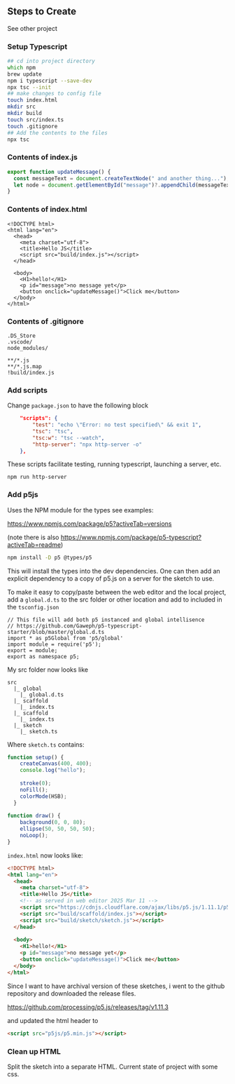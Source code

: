 
## Steps to Create

See other project


### Setup Typescript

```zsh
## cd into project directory
which npm
brew update
npm i typescript --save-dev
npx tsc --init
## make changes to config file
touch index.html
mkdir src
mkdir build
touch src/index.ts
touch .gitignore
## Add the contents to the files
npx tsc

```

### Contents of index.js
```js
export function updateMessage() {
  const messageText = document.createTextNode(" and another thing...");
  let node = document.getElementById("message")?.appendChild(messageText)
}
```

### Contents of index.html

```
<!DOCTYPE html>
<html lang="en">
  <head>
    <meta charset="utf-8">
    <title>Hello JS</title>
    <script src="build/index.js"></script>
  </head>
  
  <body>
    <H1>hello!</H1>
    <p id="message">no message yet</p>
    <button onclick="updateMessage()">Click me</button>
  </body>
</html>
```

### Contents of .gitignore

```
.DS_Store
.vscode/
node_modules/

**/*.js
**/*.js.map
!build/index.js
```

### Add scripts

Change `package.json` to have the following block

```json
    "scripts": {
        "test": "echo \"Error: no test specified\" && exit 1",
        "tsc": "tsc",
        "tsc:w": "tsc --watch",
        "http-server": "npx http-server -o"
    },
```

These scripts facilitate testing, running typescript, launching a server, etc. 

```
npm run http-server
```

### Add p5js

Uses the NPM module for the types see examples:

https://www.npmjs.com/package/p5?activeTab=versions

(note there is also https://www.npmjs.com/package/p5-typescript?activeTab=readme)

```zsh
npm install -D p5 @types/p5
```

This will install the types into the dev dependencies. One can then add an explicit dependency to a copy of p5.js on a server for the sketch to use. 

To make it easy to copy/paste between the web editor and the local project, add a `global.d.ts` to the src folder or other location and add to included in the `tsconfig.json` 

```
// This file will add both p5 instanced and global intellisence
// https://github.com/Gaweph/p5-typescript-starter/blob/master/global.d.ts 
import * as p5Global from 'p5/global' 
import module = require('p5');
export = module;
export as namespace p5;
```

My src folder now looks like 

```
src
  |_ global
    |_ global.d.ts
  |_ scaffold
    |_ index.ts
  |_ scaffold
    |_ index.ts
  |_ sketch
    |_ sketch.ts
```

Where `sketch.ts` contains:

```js
function setup() {  
    createCanvas(400, 400);
    console.log("hello");
    
    stroke(0);
    noFill();
    colorMode(HSB);
  }
  
function draw() {
    background(0, 0, 80);
    ellipse(50, 50, 50, 50);
    noLoop();
}
```

`index.html` now looks like:

```html
<!DOCTYPE html>
<html lang="en">
  <head>
    <meta charset="utf-8">
    <title>Hello JS</title>
    <!-- as served in web editor 2025 Mar 11 -->
    <script src="https://cdnjs.cloudflare.com/ajax/libs/p5.js/1.11.1/p5.js"></script>
    <script src="build/scaffold/index.js"></script>
    <script src="build/sketch/sketch.js"></script>
  </head>
  
  <body>
    <H1>hello!</H1>
    <p id="message">no message yet</p>
    <button onclick="updateMessage()">Click me</button>
  </body>
</html>

```

Since I want to have archival version of these sketches, i went to the github repository and downloaded the release files. 

https://github.com/processing/p5.js/releases/tag/v1.11.3

and updated the html header to

```html
<script src="p5js/p5.min.js"></script>
```

### Clean up HTML

Split the sketch into a separate HTML. Current state of project with some css. 




